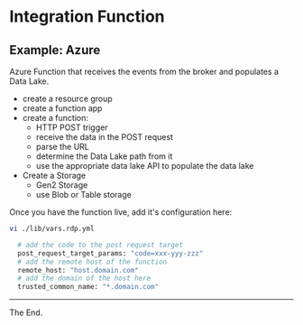 # Integration Function

## Example: Azure

Azure Function that receives the events from the broker and populates a Data Lake.

- create a resource group
- create a function app
- create a function:
  - HTTP POST trigger
  - receive the data in the POST request
  - parse the URL
  - determine the Data Lake path from it
  - use the appropriate data lake API to populate the data lake
- Create a Storage
  - Gen2 Storage
  - use Blob or Table storage


Once you have the function live, add it's configuration here:

````bash
vi ./lib/vars.rdp.yml

  # add the code to the post request target
  post_request_target_params: "code=xxx-yyy-zzz"
  # add the remote host of the function
  remote_host: "host.domain.com"
  # add the domain of the host here
  trusted_common_name: "*.domain.com"

````

---
The End.
